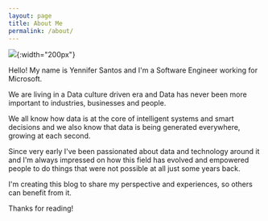 ```yaml
---
layout: page
title: About Me
permalink: /about/
---
```


![]({{site.baseurl}}/assets/images/me.jpg){:width="200px"}

Hello! My name is Yennifer Santos and I'm a Software Engineer working for Microsoft.

We are living in a Data culture driven era and Data has never been more important to industries, businesses and people.

We all know how data is at the core of intelligent systems and smart decisions and we also know that data is being generated everywhere, growing at each second.

Since very early I've been passionated about data and technology around it and I'm always impressed on how this field has evolved and empowered people to do things that were not possible at all just some years back.

I'm creating this blog to share my perspective and experiences, so others can benefit from it.

Thanks for reading!